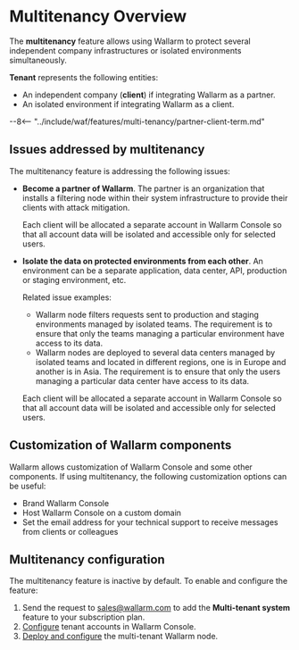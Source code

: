 # Multitenancy Overview

The **multitenancy** feature allows using Wallarm to protect several independent company infrastructures or isolated environments simultaneously.

**Tenant** represents the following entities:

* An independent company (**client**) if integrating Wallarm as a partner.
* An isolated environment if integrating Wallarm as a client.

--8<-- "../include/waf/features/multi-tenancy/partner-client-term.md"

## Issues addressed by multitenancy

The multitenancy feature is addressing the following issues:

* **Become a partner of Wallarm**. The partner is an organization that installs a filtering node within their system infrastructure to provide their clients with attack mitigation.

    Each client will be allocated a separate account in Wallarm Console so that all account data will be isolated and accessible only for selected users.
* **Isolate the data on protected environments from each other**. An environment can be a separate application, data center, API, production or staging environment, etc.

    Related issue examples:

    * Wallarm node filters requests sent to production and staging environments managed by isolated teams. The requirement is to ensure that only the teams managing a particular environment have access to its data.
    * Wallarm nodes are deployed to several data centers managed by isolated teams and located in different regions, one is in Europe and another is in Asia. The requirement is to ensure that only the users managing a particular data center have access to its data.

    Each client will be allocated a separate account in Wallarm Console so that all account data will be isolated and accessible only for selected users.

## Customization of Wallarm components

Wallarm allows customization of Wallarm Console and some other components. If using multitenancy, the following customization options can be useful:

* Brand Wallarm Console
* Host Wallarm Console on a custom domain
* Set the email address for your technical support to receive messages from clients or colleagues

## Multitenancy configuration

The multitenancy feature is inactive by default. To enable and configure the feature:

1. Send the request to [sales@wallarm.com](mailto:sales@wallarm.com) to add the **Multi-tenant system** feature to your subscription plan.
2. [Configure](configure-accounts.md) tenant accounts in Wallarm Console.
3. [Deploy and configure](deploy-multi-tenant-node.md) the multi-tenant Wallarm node.
